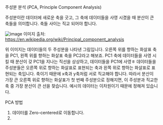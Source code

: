 주성분 분석 (PCA, Principle Component Analysis)


주성분이란 데이터에 새로운 축을 긋고, 그 축에 데이터들을 사영 시켰을 때 분산이 큰 축들을 의미합니다. 축들 사이는 직교 되어야 합니다.

![image](https://user-images.githubusercontent.com/11609881/112843195-4aadac00-90dd-11eb-8b6d-f81a1e87cbdf.png)
이미지 출처: https://en.wikipedia.org/wiki/Principal_component_analysis

위 이미지는 데이터들의 두 주성분을 나타낸 그림입니다. 
오른쪽 위를 향하는 화살표 축을 PC1, 왼쪽 위를 향하는 화살표 축을 PC2라고 해보죠. PC1 축에 데이터들을 사영 시킬 때 분산이 갖
PC1을 지나는 직선을 상상하고, 데이터들을 PC1에 사영ㅎ
데이터들을 주성분들은 오른쪽 위로 향하는 화살표로 표현되는 축과 왼쪽 위로 향하는 화살표로 표현되는 축입니다. 축이기 때문에 x축과 y축처럼 서로 직교해야 합니다. 따라서 분산이 가장 큰 오른쪽 위로 향하는 화살표가 첫 번째 주성분으로 정해지면, 이 주성분과 직교한 축 중 가장 분산이 큰 선을 찾습니다. 예시의 데이터는 이차원이기 때문에 정해져 있습니다.

PCA 방법
1. 데이터를 Zero-centered로 이동합니다.
2. 


<!--stackedit_data:
eyJoaXN0b3J5IjpbLTEzMjQzNjE1MTksLTEyNzk5ODUzNDgsLT
E3OTk2ODU1MjgsLTE4OTc3NDYxMDhdfQ==
-->